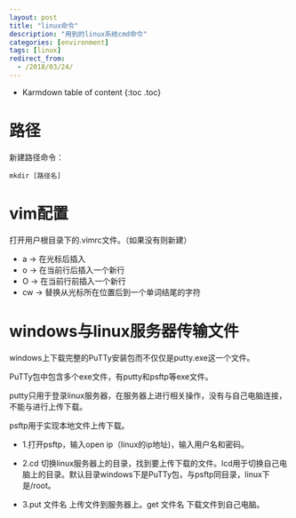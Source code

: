 ```yaml
---
layout: post
title: "linux命令"
description: "用到的linux系统cmd命令"
categories: [environment]
tags: [linux]
redirect_from:
  - /2018/03/24/
---
```


* Karmdown table of content
{:toc .toc}

# 路径

新建路径命令：

~~~
mkdir [路径名]
~~~~

# vim配置

打开用户根目录下的.vimrc文件。（如果没有则新建）

* a → 在光标后插入
* o → 在当前行后插入一个新行
* O → 在当前行前插入一个新行
* cw → 替换从光标所在位置后到一个单词结尾的字符

# windows与linux服务器传输文件

windows上下载完整的PuTTy安装包而不仅仅是putty.exe这一个文件。


PuTTy包中包含多个exe文件，有putty和psftp等exe文件。


putty只用于登录linux服务器，在服务器上进行相关操作，没有与自己电脑连接，不能与进行上传下载。


psftp用于实现本地文件上传下载。

* 1.打开psftp，输入open ip（linux的ip地址)，输入用户名和密码。

* 2.cd 切换linux服务器上的目录，找到要上传下载的文件。lcd用于切换自己电脑上的目录。默认目录windows下是PuTTy包，与psftp同目录，linux下是/root。

* 3.put 文件名 上传文件到服务器上。get 文件名 下载文件到自己电脑。